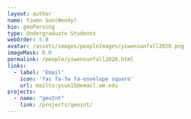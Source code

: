 ```yaml
---
layout: author
name: Yiwen Sun(Wendy)
bio: geoParsing
type: Undergraduate Students
webOrder: 5.0
avatar: /assets/images/peopleImages/yiwensunfall2020.png
imageMask: 0.0
permalink: /people/yiwensunfall2020.html 
links:
  - label: 'Email'
    icon: 'fas fa-fw fa-envelope square'
    url: mailto:ysun15@email.wm.edu
projects:
  - name: "geoInt"
    link: /projects/geoint/
---
```

